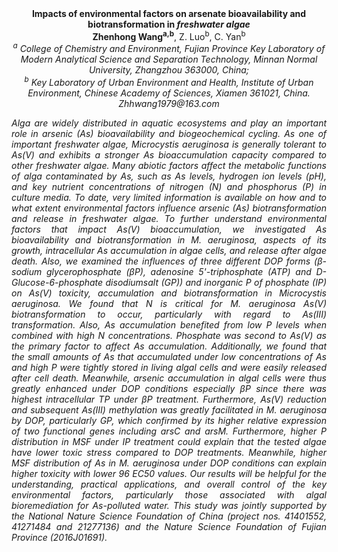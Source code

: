 <center><strong>Impacts of environmental factors on arsenate bioavailability and biotransformation in <i>freshwater algae</i></strong>

<center><strong>Zhenhong Wang<sup>a,b</sup></strong>, Z. Luo<sup>b</sup>, C. Yan<sup>b</sup>

<center><i><sup>a</sup> College of Chemistry and Environment, Fujian Province Key Laboratory
of Modern Analytical Science and Separation Technology, Minnan Normal University, Zhangzhou 363000, China;</i>

<center><i><sup>b</sup> Key Laboratory of Urban Environment and Health, Institute of Urban Environment, Chinese Academy of Sciences, Xiamen 361021, China.</i>

<center><i>Zhhwang1979@163.com

<p style="text-align:justify">Alga are widely distributed in aquatic ecosystems and play an important
role in arsenic (<i>As</i>) bioavailability and biogeochemical cycling. As
one of important freshwater algae, <i>Microcystis aeruginosa</i> is generally
tolerant to <i>As</i>(V) and exhibits a stronger <i>As</i> bioaccumulation
capacity compared to other freshwater algae. Many abiotic factors affect
the metabolic functions of alga contaminated by <i>As</i>, such as <i>As</i>
levels, hydrogen ion levels (pH), and key nutrient concentrations of
nitrogen (N) and phosphorus (P) in culture media. To date, very limited
information is available on how and to what extent environmental factors
influence arsenic (<i>As</i>) biotransformation and release in freshwater
algae. To further understand environmental factors that impact <i>As</i>(V)
bioaccumulation, we investigated <i>As</i> bioavailability and
biotransformation in <i>M. aeruginosa</i>, aspects of its growth,
intracellular <i>As</i> accumulation in algae cells, and release after algae
death. Also, we examined the influences of three different DOP forms
(β-sodium glycerophosphate (βP), adenosine 5'-triphosphate (ATP) and
D-Glucose-6-phosphate disodiumsalt (GP)) and inorganic P of phosphate
(IP) on <i>As</i>(V) toxicity, accumulation and biotransformation in
<i>Microcystis aeruginosa</i>. We found that N is critical for M. aeruginosa
<i>As</i>(V) biotransformation to occur, particularly with regard to
<i>As</i>(III) transformation. Also, <i>As</i> accumulation benefited from low P
levels when combined with high N concentrations. Phosphate was second to
<i>As</i>(V) as the primary factor to affect <i>As</i> accumulation. Additionally,
we found that the small amounts of <i>As</i> that accumulated under low
concentrations of <i>As</i> and high P were tightly stored in living algal
cells and were easily released after cell death. Meanwhile, arsenic accumulation in algal
cells were thus greatly enhanced under DOP conditions especially βP
since there was highest intracellular TP under βP treatment.
Furthermore, <i>As</i>(V) reduction and subsequent <i>As</i>(III) methylation was
greatly facilitated in <i>M. aeruginosa</i> by DOP, particularly GP, which
confirmed by its higher relative expression of two functional genes
including arsC and arsM. Furthermore, higher P distribution in MSF under
IP treatment could explain that the tested algae have lower toxic stress
compared to DOP treatments. Meanwhile, higher MSF distribution of <i>As</i>
in <i>M. aeruginosa</i> under DOP conditions can explain higher toxicity with
lower 96 EC50 values. Our results will be helpful for the understanding,
practical applications, and overall control of the key environmental
factors, particularly those associated with algal bioremediation for
<i>As</i>-polluted water. This study was jointly supported by the National
Nature Science Foundation of China (project nos. 41401552, 41271484 and
21277136) and the Nature Science Foundation of Fujian Province
(2016J01691).
